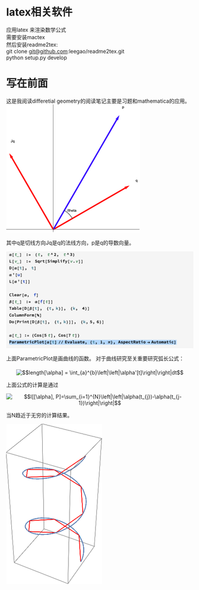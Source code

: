 # latex相关软件
应用latex 来渲染数学公式  
需要安装mactex  
然后安装readme2tex:  
git clone git@github.com:leegao/readme2tex.git  
python setup.py develop  
# 写在前面
 这是我阅读differetial geometry的阅读笔记主要是习题和mathematica的应用。
 ![figure1-1示意图](./figure1-1.png)
 
 其中q是切线方向Jq是q的法线方向，p是q的导数向量。

![Mathematica1-2note](./note1-2.png)

上面ParametricPlot是画曲线的函数。
对于曲线研究至关重要研究弧长公式：  

<p align="center"><img alt="$$length[\alpha] = \int_{a}^{b}\left|\left|\alpha'[t]\right|\right|dt$$" src="svgs/9b0d59d08107e1109f212972c122b33d.svg" align="middle" width="179.74779405pt" height="41.27894265pt"/></p>

上面公式的计算是通过
<p align="center"><img alt="$$l[[\alpha], P]=\sum_{i=1}^{N}\left|\left|\alpha(t_{j})-\alpha(t_{j-1})\right|\right|$$" src="svgs/a28581e7e37f32dc75feca6f83c9bbd6.svg" align="middle" width="230.2454583pt" height="47.80607865pt"/></p>
当N趋近于无穷的计算结果。

![Mathematica1-3note](./figures/figure_integrate.png)